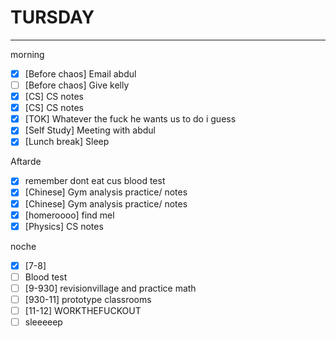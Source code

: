 # TURSDAY
---
morning
- [x] [Before chaos] Email abdul
- [ ] [Before chaos] Give kelly
- [x] [CS] CS notes
- [x] [CS] CS notes
- [x] [TOK] Whatever the fuck he wants us to do i guess
- [x] [Self Study] Meeting with abdul
- [x] [Lunch break] Sleep

Aftarde
- [x] remember dont eat cus blood test
- [x] [Chinese] Gym analysis practice/ notes
- [x] [Chinese] Gym analysis practice/ notes
- [x] [homeroooo] find mel
- [x] [Physics] CS notes

noche
- [x] [7-8]
- [ ] Blood test
- [ ] [9-930] revisionvillage and practice math
- [ ] [930-11] prototype classrooms
- [ ] [11-12] WORKTHEFUCKOUT
- [ ] sleeeeep